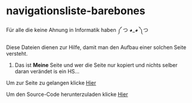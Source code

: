 # navigationsliste-barebones
Für alle die keine Ahnung in Informatik haben ༼ つ ◕_◕ ༽つ

Diese Dateien dienen  zur Hilfe, damit man den Aufbau einer solchen Seite versteht.

1. Das ist __Meine__ Seite und wer die Seite nur kopiert und nichts selber daran verändet is ein HS...

Um zur Seite zu gelangen klicke [Hier](https://lostpex.github.io/navigationsliste-barebones/hauptseite.html)

Um den Source-Code herunterzuladen klicke [Hier](https://downgit.github.io/#/home?url=https://github.com/Lostpex/navigationsliste-barebones)